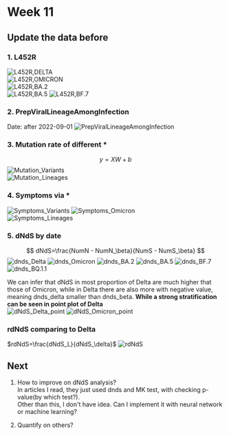 # Week 11

## Update the data before
### 1. L452R
![L452R,DELTA](https://github.com/KirakiraZLY/Variants-and-mutation-rate-in-SARS-Cov2/blob/main/Img/Week11/L452R/L452R%2CDELTA.png?raw=true)   
![L452R,OMICRON](https://github.com/KirakiraZLY/Variants-and-mutation-rate-in-SARS-Cov2/blob/main/Img/Week11/L452R/L452R%2COMICRON.png?raw=true)   
![L452R,BA.2](https://github.com/KirakiraZLY/Variants-and-mutation-rate-in-SARS-Cov2/blob/main/Img/Week11/L452R/L452R%2CBA.2.png?raw=true)   
![L452R,BA.5](https://github.com/KirakiraZLY/Variants-and-mutation-rate-in-SARS-Cov2/blob/main/Img/Week11/L452R/L452R%2CBA.5.png?raw=true)
![L452R,BF.7](https://github.com/KirakiraZLY/Variants-and-mutation-rate-in-SARS-Cov2/blob/main/Img/Week11/L452R/L452R%2CBF.7.png?raw=true)

### 2. PrepViralLineageAmongInfection
Date: after 2022-09-01
![PrepViralLineageAmongInfection](https://github.com/KirakiraZLY/Variants-and-mutation-rate-in-SARS-Cov2/blob/main/Img/Week11/PrepViralLineageAmongInfection.png?raw=true)   

   
### 3. Mutation rate of different *
$$
y=XW+b 
$$
![Mutation_Variants](https://github.com/KirakiraZLY/Variants-and-mutation-rate-in-SARS-Cov2/blob/main/Img/Week11/MutationRateofDifferentVariants.png?raw=true)   
![Mutation_Lineages](https://github.com/KirakiraZLY/Variants-and-mutation-rate-in-SARS-Cov2/blob/main/Img/Week11/MutationRateofDifferentLineages.png?raw=true)

### 4. Symptoms via *   
![Symptoms_Variants](https://github.com/KirakiraZLY/Variants-and-mutation-rate-in-SARS-Cov2/blob/main/Img/Week11/Symptoms/Symptoms%20via%20Variant.png?raw=true)
![Symptoms_Omicron](https://github.com/KirakiraZLY/Variants-and-mutation-rate-in-SARS-Cov2/blob/main/Img/Week11/Symptoms/Symptoms%20via%20Lineages%20Omicron.png?raw=true)   
![Symptoms_Lineages](https://github.com/KirakiraZLY/Variants-and-mutation-rate-in-SARS-Cov2/blob/main/Img/Week11/Symptoms/Symptoms%20via%20Lineages.png?raw=true)

### 5. dNdS by date   
$$
dNdS=\frac{NumN - NumN_\beta}{NumS - NumS_\beta} 
$$
![dnds_Delta](https://github.com/KirakiraZLY/Variants-and-mutation-rate-in-SARS-Cov2/blob/main/Img/Week11/dNdSbyDate/dndsDelta.png?raw=true)
![dnds_Omicron](https://github.com/KirakiraZLY/Variants-and-mutation-rate-in-SARS-Cov2/blob/main/Img/Week11/dNdSbyDate/dndsOmicron.png?raw=true)
![dnds_BA.2](https://github.com/KirakiraZLY/Variants-and-mutation-rate-in-SARS-Cov2/blob/main/Img/Week11/dNdSbyDate/dnds_BA.2.png?raw=true)
![dnds_BA.5](https://github.com/KirakiraZLY/Variants-and-mutation-rate-in-SARS-Cov2/blob/main/Img/Week11/dNdSbyDate/dnds_BA.5.png?raw=true)
![dnds_BF.7](https://github.com/KirakiraZLY/Variants-and-mutation-rate-in-SARS-Cov2/blob/main/Img/Week11/dNdSbyDate/dnds_BF.7.png?raw=true)
![dnds_BQ.1.1](https://github.com/KirakiraZLY/Variants-and-mutation-rate-in-SARS-Cov2/blob/main/Img/Week11/dNdSbyDate/dnds_BQ.1.1.png?raw=true)

We can infer that dNdS in most proportion of Delta are much higher that those of Omicron, while in Delta there are also more with negative value, meaning dnds_delta smaller than dnds_beta.
**While a strong stratification can be seen in point plot of Delta**   
![dNdS_Delta_point](https://github.com/KirakiraZLY/Variants-and-mutation-rate-in-SARS-Cov2/blob/main/Img/Week11/dNdSbyDate/dNdS_point_Delta.png?raw=true)
![dNdS_Omicron_point](https://github.com/KirakiraZLY/Variants-and-mutation-rate-in-SARS-Cov2/blob/main/Img/Week11/dNdSbyDate/dNdS_poing_Omicron.png?raw=true)

### rdNdS comparing to Delta
$rdNdS=\frac{dNdS_L}{dNdS_\delta}$
![rdNdS](https://github.com/KirakiraZLY/Variants-and-mutation-rate-in-SARS-Cov2/blob/main/Img/Week11/rdNdS_lineage_delta.png?raw=true)

## Next
1. How to improve on dNdS analysis?   
In articles I read, they just used dnds and MK test, with checking p-value(by which test?).   
Other than this, I don't have idea. Can I implement it with neural network or machine learning?

2. Quantify on others?